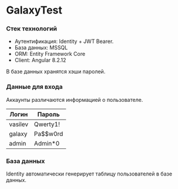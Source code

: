 # GalaxyTest

### Стек технологий
* Аутентификация: Identity + JWT Bearer.
* База данных: MSSQL
* ORM: Entity Framework Core
* Client: Angular 8.2.12


В базе данных хранятся хэши паролей.

### Данные для входа

Аккаунты различаются информацией о пользователе.

Логин | Пароль
--- | ---
vasilev | Qwerty1!
galaxy | Pa$$w0rd
admin | Admin*0

### База данных 
Identity автоматически генерирует таблицу пользователей в базе данных.
